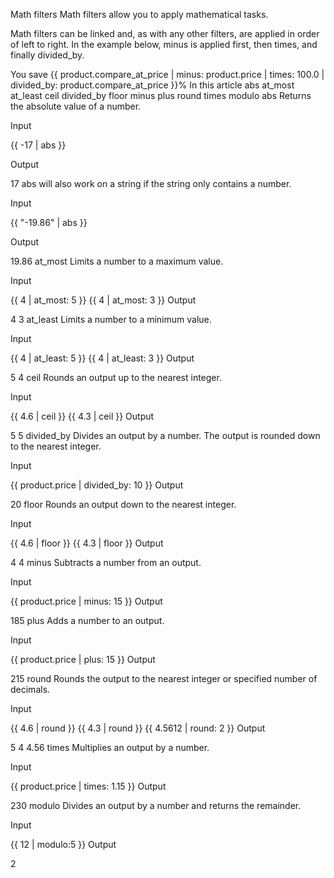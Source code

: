 Math filters
Math filters allow you to apply mathematical tasks.

Math filters can be linked and, as with any other filters, are applied in order of left to right. In the example below, minus is applied first, then times, and finally divided_by.

You save {{ product.compare_at_price | minus: product.price | times: 100.0 | divided_by: product.compare_at_price }}%
In this article
abs
at_most
at_least
ceil
divided_by
floor
minus
plus
round
times
modulo
abs
Returns the absolute value of a number.

Input


{{ -17 | abs }}

Output

17
abs will also work on a string if the string only contains a number.

Input


{{ "-19.86" | abs }}

Output

19.86
at_most
Limits a number to a maximum value.

Input

{{ 4 | at_most: 5 }}
{{ 4 | at_most: 3 }}
Output

4
3
at_least
Limits a number to a minimum value.

Input

{{ 4 | at_least: 5 }}
{{ 4 | at_least: 3 }}
Output

5
4
ceil
Rounds an output up to the nearest integer.

Input

{{ 4.6 | ceil }}
{{ 4.3 | ceil }}
Output

5
5
divided_by
Divides an output by a number. The output is rounded down to the nearest integer.

Input

<!-- product.price = 200 -->
{{ product.price | divided_by: 10 }}
Output

20
floor
Rounds an output down to the nearest integer.

Input

{{ 4.6 | floor }}
{{ 4.3 | floor }}
Output

4
4
minus
Subtracts a number from an output.

Input

<!-- product.price = 200 -->
{{ product.price | minus: 15 }}
Output

185
plus
Adds a number to an output.

Input

<!-- product.price = 200 -->
{{ product.price | plus: 15 }}
Output

215
round
Rounds the output to the nearest integer or specified number of decimals.

Input

{{ 4.6 | round }}
{{ 4.3 | round }}
{{ 4.5612 | round: 2 }}
Output

5
4
4.56
times
Multiplies an output by a number.

Input

<!-- product.price = 200 -->
{{ product.price | times: 1.15 }}
Output

230
modulo
Divides an output by a number and returns the remainder.

Input

{{ 12 | modulo:5 }}
Output

2